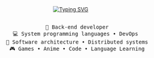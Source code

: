 <div align="center">
<a href="https://git.io/typing-svg"><img src="https://readme-typing-svg.demolab.com?font=Fira+Code&size=18&pause=50&multiline=true&width=550&height=70&lines=Hello+world%2C+I+am+Loc+Tran!;A+passionate+developer+and+an+anime+enthusiast!" alt="Typing SVG" /></a>
<br><br>
<pre>
    💼 Back-end developer
    💻 System programming languages • DevOps 
    📖 Software architecture • Distributed systems
    🎮 Games • Anime • Code • Language Learning
</pre>
<br><br>
<br><br><br>
    
</div>
